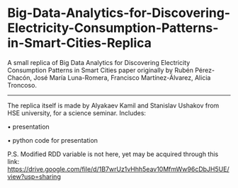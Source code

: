 # Big-Data-Analytics-for-Discovering-Electricity-Consumption-Patterns-in-Smart-Cities-Replica
A small replica of Big Data Analytics for Discovering Electricity Consumption Patterns in Smart Cities paper originally by Rubén Pérez-Chacón, José María Luna-Romera, Francisco Martínez-Álvarez, Alicia Troncoso. 

***

The replica itself is made by Alyakaev Kamil and Stanislav Ushakov from HSE university, for a science seminar. Includes:

• presentation

• python code for presentation

P.S. Modified RDD variable is not here, yet may be acquired through this link: https://drive.google.com/file/d/1B7wrUz1vHhh5eav10MfmWw96cDbJH5UE/view?usp=sharing
